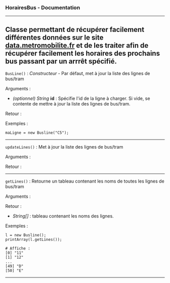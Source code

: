 ### HorairesBus - Documentation
---
Classe permettant de récupérer facilement différentes données sur le site [data.metromobilite.fr](https://data.metromobilite.fr) et de les traiter afin de récupérer facilement les horaires des prochains bus passant par un arrrêt spécifié.
--

`BusLine()` : _Constructeur_ - Par défaut, met à jour la liste des lignes de bus/tram

Arguments :
* _(optionnel)_ _String_ __id__ : Spécifie l'id de la ligne à charger. Si vide, se contente de mettre à jour la liste des lignes de bus/tram.

Retour :

Exemples :
```
maLigne = new Busline("C5");
```

***
`updateLines()` : Met à jour la liste des lignes de bus/tram

Arguments :

Retour :


***
`getLines()` : Retourne un tableau contenant les noms de toutes les lignes de bus/tram

Arguments :

Retour :
* _String[]_ : tableau contenant les noms des lignes.

Exemples :
```
l = new Busline();
printArray(l.getLines());

# Affiche :
[0] "11"
[1] "12"
...
[49] "D"
[50] "E"
```

***

